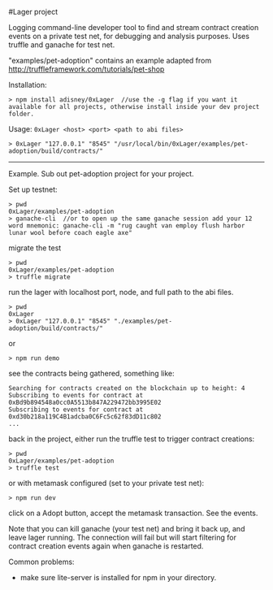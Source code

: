 #Lager project

Logging command-line developer tool to find and stream contract creation events on a private test net, for debugging and analysis purposes. Uses truffle and ganache for test net.

"examples/pet-adoption" contains an example adapted from http://truffleframework.com/tutorials/pet-shop

Installation:
```
> npm install adisney/0xLager  //use the -g flag if you want it available for all projects, otherwise install inside your dev project folder.
```
Usage: `0xLager <host> <port> <path to abi files>`
```
> 0xLager "127.0.0.1" "8545" "/usr/local/bin/0xLager/examples/pet-adoption/build/contracts/"
```
-----

Example. Sub out pet-adoption project for your project.

Set up testnet:

```
> pwd
0xLager/examples/pet-adoption
> ganache-cli  //or to open up the same ganache session add your 12 word mnemonic: ganache-cli -m "rug caught van employ flush harbor lunar wool before coach eagle axe"
```
migrate the test
```
> pwd
0xLager/examples/pet-adoption
> truffle migrate
```
run the lager with localhost port, node, and full path to the abi files.

```
> pwd
0xLager
> 0xLager "127.0.0.1" "8545" "./examples/pet-adoption/build/contracts/"
```
or
```
> npm run demo
```
see the contracts being gathered, something like:
```
Searching for contracts created on the blockchain up to height: 4
Subscribing to events for contract at 0xBd9b894548a0cc0A5513b847A229472bb3995E02
Subscribing to events for contract at 0xd30b218a119C4B1adcba0C6Fc5c62f83dD11c802
...
```
back in the project, either run the truffle test to trigger contract creations:
```
> pwd
0xLager/examples/pet-adoption
> truffle test
```
or with metamask configured (set to your private test net):
```
> npm run dev
```
click on a Adopt button, accept the metamask transaction.
See the events.

Note that you can kill ganache (your test net) and bring it back up, and leave lager running.  The connection will fail but will start filtering for contract creation events again when ganache is restarted.


Common problems:
- make sure lite-server is installed for npm in your directory.
